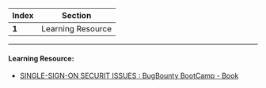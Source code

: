Index | Section
---   | ---
**1** | Learning Resource

---

#### Learning Resource:

* [SINGLE-SIGN-ON SECURIT ISSUES : BugBounty BootCamp - Book](https://www.amazon.in/Bug-Bounty-Bootcamp-Reporting-Vulnerabilities-ebook/dp/B08YK368Y3)
